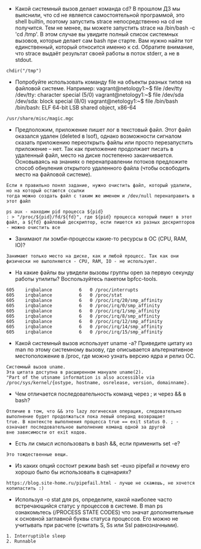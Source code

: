 - Какой системный вызов делает команда cd? В прошлом ДЗ мы выяснили, что cd не является самостоятельной программой, это shell builtin, поэтому запустить strace непосредственно на cd не получится. Тем не менее, вы можете запустить strace на /bin/bash -c 'cd /tmp'. В этом случае вы увидите полный список системных вызовов, которые делает сам bash при старте. Вам нужно найти тот единственный, который относится именно к cd. Обратите внимание, что strace выдаёт результат своей работы в поток stderr, а не в stdout.
```
chdir("/tmp")
```
- Попробуйте использовать команду file на объекты разных типов на файловой системе. Например:
  vagrant@netology1:~$ file /dev/tty
  /dev/tty: character special (5/0)
  vagrant@netology1:~$ file /dev/sda
  /dev/sda: block special (8/0)
  vagrant@netology1:~$ file /bin/bash
  /bin/bash: ELF 64-bit LSB shared object, x86-64
  
```
/usr/share/misc/magic.mgc
```
- Предположим, приложение пишет лог в текстовый файл. Этот файл оказался удален (deleted в lsof), однако возможности сигналом сказать приложению переоткрыть файлы или просто перезапустить приложение – нет. Так как приложение продолжает писать в удаленный файл, место на диске постепенно заканчивается. Основываясь на знаниях о перенаправлении потоков предложите способ обнуления открытого удаленного файла (чтобы освободить место на файловой системе).
```
Если я правильно понял задание, нужно очистить файл, который удалили, но на который остаются ссылки
тогда можно создать файл с таким же именем и /dev/null перенаправить в этот файл

ps aux - находим pid процесса ${pid}
: > "/proc/${pid}/fd/${fd}", где ${pid} процесса который пишет в этот файл, а ${fd} файловый дескриптор, если пишется из разных дескрипторов - можно очистить все 
```
- Занимают ли зомби-процессы какие-то ресурсы в ОС (CPU, RAM, IO)?
```
Занимают только место на диске, как и любой процесс. Так как они физически не выполняются - CPU, RAM, IO - не используют.
```
- На какие файлы вы увидели вызовы группы open за первую секунду работы утилиты? Воспользуйтесь пакетом bpfcc-tools.
```
605    irqbalance          6   0 /proc/interrupts
605    irqbalance          6   0 /proc/stat
605    irqbalance          6   0 /proc/irq/20/smp_affinity
605    irqbalance          6   0 /proc/irq/0/smp_affinity
605    irqbalance          6   0 /proc/irq/1/smp_affinity
605    irqbalance          6   0 /proc/irq/8/smp_affinity
605    irqbalance          6   0 /proc/irq/12/smp_affinity
605    irqbalance          6   0 /proc/irq/14/smp_affinity
605    irqbalance          6   0 /proc/irq/15/smp_affinity
```
- Какой системный вызов использует uname -a? Приведите цитату из man по этому системному вызову, где описывается альтернативное местоположение в /proc, где можно узнать версию ядра и релиз ОС.
```
Системный вызов uname.
Эта цитата доступна в расширенном мануале uname(2). 
"Part of the utsname information is also accessible via /proc/sys/kernel/{ostype, hostname, osrelease, version, domainname}.
```
- Чем отличается последовательность команд через ; и через && в bash?
```
Отличие в том, что && это lazy логическая операция, следовательно выполнение будет продолжаться пока левый операнд возвращает
true. В контексте выполнения процесса true == exit status 0. ; - означает последовательное выполнение команд одной за другой 
вне зависимости от exit кодов. 
```
- Есть ли смысл использовать в bash &&, если применить set -e?
```
Это тождественные вещи.
```
- Из каких опций состоит режим bash set -euxo pipefail и почему его хорошо было бы использовать в сценариях?
```
https://blog.site-home.ru/pipefail.html - лучше не скажешь, не хочется копипастить :)
```
- Используя -o stat для ps, определите, какой наиболее часто встречающийся статус у процессов в системе. В man ps ознакомьтесь (/PROCESS STATE CODES) что значат дополнительные к основной заглавной буквы статуса процессов. Его можно не учитывать при расчете (считать S, Ss или Ssl равнозначными).
```
1. Interruptible sleep
2. Runnable
```
